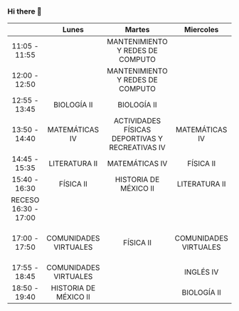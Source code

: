 ### Hi there 👋

<!--
**Daviddmg3495G/Daviddmg3495G** is a ✨ _special_ ✨ repository because its `README.md` (this file) appears on your GitHub profile.

Here are some ideas to get you started:

- 🔭 I’m currently working on ...
- 🌱 I’m currently learning ...
- 👯 I’m looking to collaborate on ...
- 🤔 I’m looking for help with ...
- 💬 Ask me about ...
- 📫 How to reach me: ...
- 😄 Pronouns: ...
- ⚡ Fun fact: ...
-->



|                      |          Lunes         |                       Martes                       |        Miercoles       |                  Jueves                 |              Viernes              |
|:--------------------:|:----------------------:|:--------------------------------------------------:|:----------------------:|:---------------------------------------:|:---------------------------------:|
|     11:05 - 11:55    |                        |          MANTENIMIENTO Y  REDES DE COMPUTO         |                        |                                         | MANTENIMIENTO Y  REDES DE COMPUTO |
|     12:00 - 12:50    |                        |          MANTENIMIENTO Y  REDES DE COMPUTO         |                        |                                         | MANTENIMIENTO Y  REDES DE COMPUTO |
|     12:55 - 13:45    |       BIOLOGÍA II      |                     BIOLOGÍA II                    |                        |                                         |           MATEMÁTICAS IV          |
|     13:50 - 14:40    |     MATEMÁTICAS IV     | ACTIVIDADES FÍSICAS  DEPORTIVAS  Y  RECREATIVAS IV |     MATEMÁTICAS IV     |              LITERATURA II              |            BIOLOGÍA II            |
|     14:45 - 15:35    |      LITERATURA II     |                   MATEMÁTICAS IV                   |        FÍSICA II       |              MATEMÁTICAS IV             |             FÍSICA II             |
|     15:40 - 16:30    |        FÍSICA II       |                HISTORIA DE MÉXICO II               |      LITERATURA II     |          HISTORIA DE MÉXICO II          |             INGLÉS IV             |
| RECESO 16:30 - 17:00 |                        |                                                    |                        |                                         |                                   |
|     17:00 - 17:50    | COMUNIDADES  VIRTUALES |                      FÍSICA II                     | COMUNIDADES  VIRTUALES | ACTIVIDADES ARTÍSTICAS  Y CULTURALES IV |                                   |
|     17:55 - 18:45    | COMUNIDADES  VIRTUALES |                                                    |        INGLÉS IV       |                FÍSICA II                |                                   |
|     18:50 - 19:40    |  HISTORIA DE MÉXICO II |                                                    |       BIOLOGÍA II      |                INGLÉS IV                |                                   |

